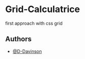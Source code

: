 # Grid-Calculatrice

first approach with css grid

## Authors

-   [@D-Davinson](https://www.github.com/D-Davinson)
